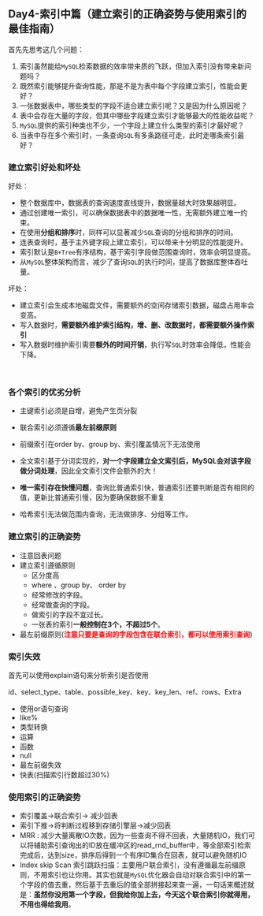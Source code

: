 ## Day4-索引中篇（建立索引的正确姿势与使用索引的最佳指南）



首先先思考这几个问题：

1.   索引虽然能给`MySQL`检索数据的效率带来质的飞跃，但加入索引没有带来新问题吗？
2. 既然索引能够提升查询性能，那是不是为表中每个字段建立索引，性能会更好？
3. 一张数据表中，哪些类型的字段不适合建立索引呢？又是因为什么原因呢？
4. 表中会存在大量的字段，但其中哪些字段建立索引才能够最大的性能收益呢？
5. `MySQL`提供的索引种类也不少，一个字段上建立什么类型的索引才最好呢？
6. 当表中存在多个索引时，一条查询`SQL`有多条路径可走，此时走哪条索引最好？



### 建立索引好处和坏处

好处：

- 整个数据库中，数据表的查询速度直线提升，数据量越大时效果越明显。
- 通过创建唯一索引，可以确保数据表中的数据唯一性，无需额外建立唯一约束。
- 在使用**分组和排序**时，同样可以显著减少`SQL`查询的分组和排序的时间。
- 连表查询时，基于主外键字段上建立索引，可以带来十分明显的性能提升。
- 索引默认是`B+Tree`有序结构，基于索引字段做范围查询时，效率会明显提高。
- 从`MySQL`整体架构而言，减少了查询`SQL`的执行时间，提高了数据库整体吞吐量。



坏处：

- 建立索引会生成本地磁盘文件，需要额外的空间存储索引数据，磁盘占用率会变高。
- 写入数据时，**需要额外维护索引结构，增、删、改数据时，都需要额外操作索引**
- 写入数据时维护索引需要**额外的时间开销**，执行写`SQL`时效率会降低，性能会下降。

​	

### 各个索引的优劣分析

- 主键索引必须是自增，避免产生页分裂

- 联合索引必须遵循**最左前缀原则**

- 前缀索引在order by、group by、索引覆盖情况下无法使用

- 全文索引基于分词实现的，**对一个字段建立全文索引后，MySQL会对该字段做分词处理**，因此全文索引文件会额外的大！
- **唯一索引存在快慢问题**，查询比普通索引快，普通索引还要判断是否有相同的值，更新比普通索引慢，因为要确保数据不重复
- 哈希索引无法做范围内查询，无法做排序、分组等工作。



### 建立索引的正确姿势

- 注意回表问题
- 建立索引遵循原则
  - 区分度高
  - where 、group by、 order by
  - 经常修改的字段。
  - 经常做查询的字段。
  - 做索引的字段不宜过长。
  - 一张表的索引**一般控制在3个，不超过5个**。
- 最左前缀原则(<font color='red'>**注意只要是查询的字段包含在联合索引，都可以使用索引查询**</font>)



### 索引失效

首先可以使用explain语句来分析索引是否使用

id、select_type、table、possible_key、key、key_len、ref、rows、Extra

- 使用or语句查询
- like%
- 类型转换
- 运算
- 函数
- null
- 最左前缀失效
- 快表(扫描索引行数超过30%)

### 使用索引的正确姿势

- 索引覆盖->联合索引-> 减少回表
- 索引下推->将判断过程移到存储引擎层->减少回表
- MRR : 减少大量离散IO次数，因为一些查询不得不回表，大量随机IO，我们可以将辅助索引查询出的ID放在缓冲区的read_rnd_buffer中，等全部索引检索完成后，达到size，排序后得到一个有序ID集合在回表，就可以避免随机IO
- Index skip Scan 索引跳跃扫描：主要用户联合索引，没有遵循最左前缀原则，不用索引也让你用。其实也就是`MySQL`优化器会自动对联合索引中的第一个字段的值去重，然后基于去重后的值全部拼接起来查一遍，一句话来概述就是：**虽然你没用第一个字段，但我给你加上去，今天这个联合索引你就得用，不用也得给我用**。





